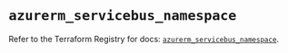 # `azurerm_servicebus_namespace`

Refer to the Terraform Registry for docs: [`azurerm_servicebus_namespace`](https://registry.terraform.io/providers/hashicorp/azurerm/3.95.0/docs/resources/servicebus_namespace).
